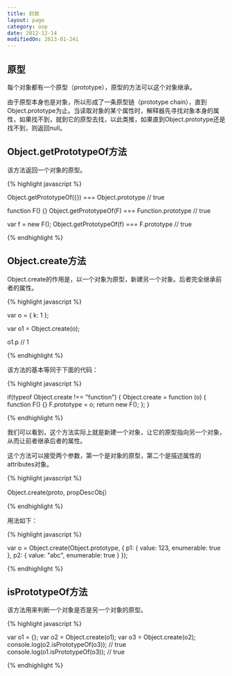 ```yaml
---
title: 封装
layout: page
category: oop
date: 2012-12-14
modifiedOn: 2013-01-24i
---
```


## 原型

每个对象都有一个原型（prototype），原型的方法可以这个对象继承。

由于原型本身也是对象，所以形成了一条原型链（prototype chain），直到Object.prototype为止。当读取对象的某个属性时，解释器先寻找对象本身的属性，如果找不到，就到它的原型去找，以此类推，如果直到Object.prototype还是找不到，则返回null。

## Object.getPrototypeOf方法

该方法返回一个对象的原型。

{% highlight javascript %}

Object.getPrototypeOf({}) === Object.prototype
// true

function F() {}
Object.getPrototypeOf(F) === Function.prototype
// true

var f = new F();
Object.getPrototypeOf(f) === F.prototype
// true
	
{% endhighlight %}

## Object.create方法

Object.create的作用是，以一个对象为原型，新建另一个对象。后者完全继承前者的属性。

{% highlight javascript %}

var o = { k: 1 };

var o1 = Object.create(o);

o1.p
// 1 

{% endhighlight %}

该方法的基本等同于下面的代码：

{% highlight javascript %}

if(typeof Object.create !== "function") {
    Object.create = function (o) {
        function F() {}
        F.prototype = o;
        return new F();
    };
}

{% endhighlight %}

我们可以看到，这个方法实际上就是新建一个对象，让它的原型指向另一个对象，从而让前者继承后者的属性。

这个方法可以接受两个参数，第一个是对象的原型，第二个是描述属性的attributes对象。

{% highlight javascript %}

Object.create(proto, propDescObj）

{% endhighlight %}

用法如下：

{% highlight javascript %}

var o = Object.create(Object.prototype, {
        p1: { value: 123, enumerable: true },
        p2: { value: "abc", enumerable: true }
});

{% endhighlight %}

## isPrototypeOf方法

该方法用来判断一个对象是否是另一个对象的原型。

{% highlight javascript %}

var o1 = {};
var o2 = Object.create(o1);
var o3 = Object.create(o2);
console.log(o2.isPrototypeOf(o3)); // true
console.log(o1.isPrototypeOf(o3)); // true

{% endhighlight %}
